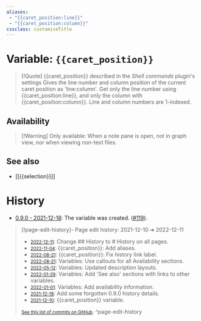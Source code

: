```yaml
---
aliases:
 - "{{caret_position:line}}"
 - "{{caret_position:column}}"
cssclass: customiseTitle
---
```

# Variable: `{{caret_position}}`
> [!Quote] {{caret_position}} described in the *Shell commands* plugin's settings
> Gives the line number and column position of the current caret position as 'line:column'. Get only the line number using {{caret_position:line}}, and only the column with {{caret_position:column}}. Line and column numbers are 1-indexed.

## Availability
> [!Warning] Only available:
> When a note pane is open, not in graph view, nor when viewing non-text files.

## See also
- [[{{selection}}]]

# History
- [0.9.0 - 2021-12-18](https://github.com/Taitava/obsidian-shellcommands/blob/main/CHANGELOG.md#090---2021-12-18): The variable was created. ([#119](https://github.com/Taitava/obsidian-shellcommands/issues/119)).

> [!page-edit-history]- Page edit history: 2021-12-10 &#10132; 2022-12-11
> - [<small>2022-12-11</small>](https://github.com/Taitava/obsidian-shellcommands-documentation/commit/10ffc392aaf12df9cc211fb05030d43bcb772aad): Change ## History to # History on all pages.
> - [<small>2022-11-04</small>](https://github.com/Taitava/obsidian-shellcommands-documentation/commit/9a875a1670634c4125874413914dff49d2709d77): {{caret_position}}: Add aliases.
> - [<small>2022-08-21</small>](https://github.com/Taitava/obsidian-shellcommands-documentation/commit/98e91c6d8c4f91f1fbefbbc707542f3acdc494e8): {{caret_position}}: Fix history link label.
> - [<small>2022-08-21</small>](https://github.com/Taitava/obsidian-shellcommands-documentation/commit/a1bc8cac4a5ba12608ef30eabfcbb616a69710bd): Variables: Use callouts for all Availability sections.
> - [<small>2022-05-12</small>](https://github.com/Taitava/obsidian-shellcommands-documentation/commit/b3e7de3816f3d1b8675616f41e6fc4b8fe66e740): Variables: Updated description layouts.
> - [<small>2022-01-29</small>](https://github.com/Taitava/obsidian-shellcommands-documentation/commit/e4c431cdcbfcff0c95963613c9466171a38e90dd): Variables: Add 'See also' sections with links to other variables.
> - [<small>2022-01-01</small>](https://github.com/Taitava/obsidian-shellcommands-documentation/commit/8610b6660a05e99d0cc0531db30ffde0bfc2fe8e): Variables: Add availability information.
> - [<small>2021-12-18</small>](https://github.com/Taitava/obsidian-shellcommands-documentation/commit/798838b1b921a0b1e832c95af7d60fcbc02eb448): Add some forgotten 0.9.0 history details.
> - [<small>2021-12-10</small>](https://github.com/Taitava/obsidian-shellcommands-documentation/commit/7bfb1a340d550b18e946b799907d8696bde818da): {{caret_position}} variable.
> 
> [<small>See this list of commits on GitHub</small>](https://github.com/Taitava/obsidian-shellcommands-documentation/commits/main/./Variables/%7B%7Bcaret_position%7D%7D.md).
> ^page-edit-history